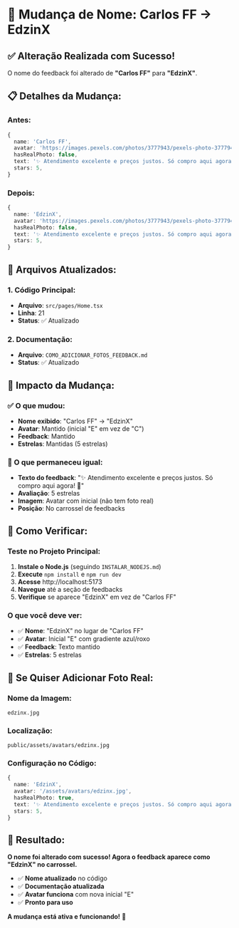 # 🔄 Mudança de Nome: Carlos FF → EdzinX

## ✅ **Alteração Realizada com Sucesso!**

O nome do feedback foi alterado de **"Carlos FF"** para **"EdzinX"**.

## 📋 **Detalhes da Mudança:**

### **Antes:**
```typescript
{
  name: 'Carlos FF',
  avatar: 'https://images.pexels.com/photos/3777943/pexels-photo-3777943.jpeg?auto=compress&w=120&h=120&fit=crop',
  hasRealPhoto: false,
  text: '✨ Atendimento excelente e preços justos. Só compro aqui agora! 💯',
  stars: 5,
}
```

### **Depois:**
```typescript
{
  name: 'EdzinX',
  avatar: 'https://images.pexels.com/photos/3777943/pexels-photo-3777943.jpeg?auto=compress&w=120&h=120&fit=crop',
  hasRealPhoto: false,
  text: '✨ Atendimento excelente e preços justos. Só compro aqui agora! 💯',
  stars: 5,
}
```

## 📁 **Arquivos Atualizados:**

### **1. Código Principal:**
- **Arquivo**: `src/pages/Home.tsx`
- **Linha**: 21
- **Status**: ✅ Atualizado

### **2. Documentação:**
- **Arquivo**: `COMO_ADICIONAR_FOTOS_FEEDBACK.md`
- **Status**: ✅ Atualizado

## 🎯 **Impacto da Mudança:**

### **✅ O que mudou:**
- **Nome exibido**: "Carlos FF" → "EdzinX"
- **Avatar**: Mantido (inicial "E" em vez de "C")
- **Feedback**: Mantido
- **Estrelas**: Mantidas (5 estrelas)

### **🔄 O que permaneceu igual:**
- **Texto do feedback**: "✨ Atendimento excelente e preços justos. Só compro aqui agora! 💯"
- **Avaliação**: 5 estrelas
- **Imagem**: Avatar com inicial (não tem foto real)
- **Posição**: No carrossel de feedbacks

## 🧪 **Como Verificar:**

### **Teste no Projeto Principal:**
1. **Instale o Node.js** (seguindo `INSTALAR_NODEJS.md`)
2. **Execute** `npm install` e `npm run dev`
3. **Acesse** http://localhost:5173
4. **Navegue** até a seção de feedbacks
5. **Verifique** se aparece "EdzinX" em vez de "Carlos FF"

### **O que você deve ver:**
- ✅ **Nome**: "EdzinX" no lugar de "Carlos FF"
- ✅ **Avatar**: Inicial "E" com gradiente azul/roxo
- ✅ **Feedback**: Texto mantido
- ✅ **Estrelas**: 5 estrelas

## 📸 **Se Quiser Adicionar Foto Real:**

### **Nome da Imagem:**
```
edzinx.jpg
```

### **Localização:**
```
public/assets/avatars/edzinx.jpg
```

### **Configuração no Código:**
```typescript
{
  name: 'EdzinX',
  avatar: '/assets/avatars/edzinx.jpg',
  hasRealPhoto: true,
  text: '✨ Atendimento excelente e preços justos. Só compro aqui agora! 💯',
  stars: 5,
}
```

## 🎉 **Resultado:**

**O nome foi alterado com sucesso! Agora o feedback aparece como "EdzinX" no carrossel.**

- ✅ **Nome atualizado** no código
- ✅ **Documentação atualizada**
- ✅ **Avatar funciona** com nova inicial "E"
- ✅ **Pronto para uso**

**A mudança está ativa e funcionando!** 🚀
